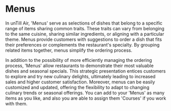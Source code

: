 # Menus

In unTill Air, 'Menus' serve as selections of dishes that belong to a specific range of items sharing common traits. These traits can vary from belonging to the same cuisine, sharing similar ingredients, or aligning with a particular theme. Menus provide customers with suggestions to order a dish that fits their preferences or complements the restaurant's specialty. By grouping related items together, menus simplify the ordering process.

In addition to the possibility of more efficiently managing the ordering process, 'Menus' allow restaurants to demonstrate their most valuable dishes and seasonal specials. This strategic presentation entices customers to explore and try new culinary delights, ultimately leading to increased sales and higher customer satisfaction. Moreover, menus can be easily customized and updated, offering the flexibility to adapt to changing culinary trends or seasonal offerings. You can add to your 'Menus' as many items as you like, and also you are able to assign them 'Courses' if you work with them.
